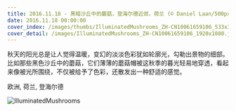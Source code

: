 ```yaml
---
title: 2016.11.18 - 黑暗沙丘中的蘑菇，登海尔德近郊，荷兰 (© Daniel Laan/500px)
date: 2016.11.18 00:00:00
cover_index: /images/thumbs/IlluminatedMushrooms_ZH-CN10061659106_533x300.jpg
cover_detail: /images/IlluminatedMushrooms_ZH-CN10061659106_1920x1080.jpg
---
```


秋天的阳光总是让人觉得温暖，变幻的淡淡色彩犹如轮廓光，勾勒出景物的细部。比如那些黑色沙丘中的蘑菇，它们薄薄的蘑菇帽被这秋季的暮光轻易地穿透，看起来像被光所围绕，不仅被给予了色彩，还散发出一种舒适的感觉。

欧洲, 荷兰, 登海尔德

![IlluminatedMushrooms](/images/IlluminatedMushrooms_ZH-CN10061659106_1920x1080.jpg)
